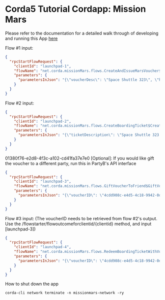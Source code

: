 # Corda5 Tutorial Cordapp: Mission Mars

Please refer to the documentation for a detailed walk through of developing and running this App [here](https://docs.r3.com/en/platform/corda/5.0-dev-preview-1/tutorials/building-cordapp/c5-basic-cordapp-intro.html)

Flow #1 input:
```json
{
  "rpcStartFlowRequest": {
    "clientId": "launchpad-1", 
    "flowName": "net.corda.missionMars.flows.CreateAndIssueMarsVoucher$CreateAndIssueMarsVoucherInitiator", 
    "parameters": { 
      "parametersInJson": "{\"voucherDesc\": \"Space Shuttle 323\", \"holder\": \"C=US, L=New York, O=Peter, OU=INC\"}" 
    } 
  } 
}
```

Flow #2 input:
```json
{
  "rpcStartFlowRequest": {
    "clientId": "launchpad-2", 
    "flowName": "net.corda.missionMars.flows.CreateBoardingTicket$CreateBoardingTicketInitiator", 
    "parameters": { 
      "parametersInJson": "{\"ticketDescription\": \"Space Shuttle 323 - Seat 16B\", \"launchDate\": \"2023-11-02\"}" 
    } 
  } 
}
```
01380f76-e2d8-4f3c-a102-cd41fa37e7e0
[Optional]: If you would like gift the voucher to a different party, run this in PartyB's API interface
```json
{
  "rpcStartFlowRequest": {
    "clientId": "launchpad-3", 
    "flowName": "net.corda.missionMars.flows.GiftVoucherToFriend$GiftVoucherToFriendInitiator", 
    "parameters": {
      "parametersInJson": "{\"voucherID\": \"4cdd908c-e4d5-4c18-9942-0ddcc4b9879c\", \"holder\": \"C=US, L=San Diego, O=Friend, OU=LLC\"}"
    } 
  } 
}
```
Flow #3 input: (The voucherID needs to be retrieved from flow #2's output. Use the /flowstarter/flowoutcomeforclientid/{clientid} method, and input [launchpad-3])
```json
{
  "rpcStartFlowRequest": {
    "clientId": "launchpad-4", 
    "flowName": "net.corda.missionMars.flows.RedeemBoardingTicketWithVoucher$RedeemBoardingTicketWithVoucherInitiator", 
    "parameters": { 
      "parametersInJson": "{\"voucherID\": \"4cdd908c-e4d5-4c18-9942-0ddcc4b9879c\", \"holder\": \"C=US, L=San Diego, O=Friend, OU=LLC\"}" 
    } 
  } 
}
```

How to shut down the app
```
corda-cli network terminate -n missionmars-network -ry
```
